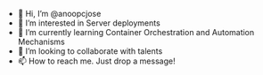- 👋 Hi, I’m @anoopcjose
- 👀 I’m interested in Server deployments
- 🌱 I’m currently learning Container Orchestration and Automation Mechanisms
- 💞️ I’m looking to collaborate with talents
- 📫 How to reach me. Just drop a message!

<!---
anoopcjose/anoopcjose is a ✨ special ✨ repository because its `README.md` (this file) appears on your GitHub profile.
You can click the Preview link to take a look at your changes.
--->
